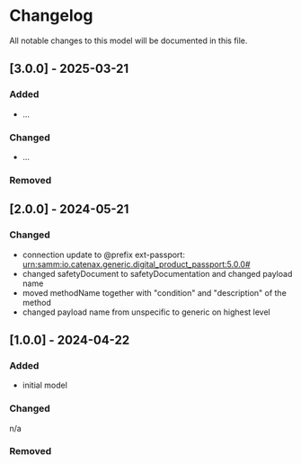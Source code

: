 # Changelog

All notable changes to this model will be documented in this file.

## [3.0.0] - 2025-03-21

### Added

- ...

### Changed

- ...

### Removed

## [2.0.0] - 2024-05-21

### Changed
- connection update to @prefix ext-passport: <urn:samm:io.catenax.generic.digital_product_passport:5.0.0#>
- changed safetyDocument to safetyDocumentation and changed payload name
- moved methodName together with "condition" and "description" of the method
- changed payload name from unspecific to generic on highest level

## [1.0.0] - 2024-04-22

### Added
- initial model

### Changed

n/a

### Removed

